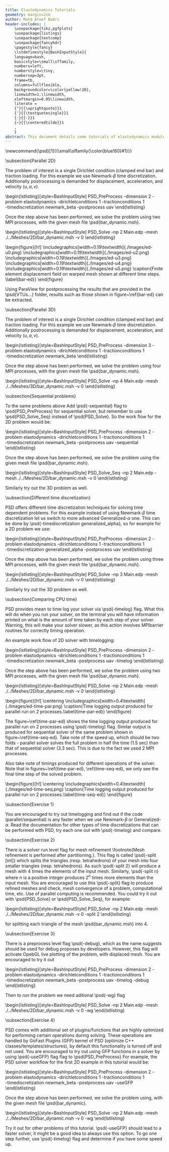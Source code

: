 ```yaml
---
title: Elastodynamics Tutorials
geometry: margin=2cm
author: Mohd Afeef Badri
header-includes: |
    \usepackage{tikz,pgfplots}
    \usepackage{listings}
    \usepackage{textcomp}
    \usepackage{fancyhdr}
    \pagestyle{fancy}
    \lstdefinestyle{BashInputStyle}{
	language=bash,
	basicstyle=\small\sffamily,
	numbers=left,
	numberstyle=\tiny,
	numbersep=3pt,
	frame=tb,
	columns=fullflexible,
	backgroundcolor=\color{yellow!20},
	linewidth=1.\linewidth,
	xleftmargin=0.05\linewidth,
	literate =
	{"}{{\uprightquote}}1
	{'}{{\textquotesingle}}1
	{-}{{-}}1
	{~}{{\centeredtilde}}1
	,
    }
abstract: This document details some tutorials of elastodynamics module of PSD. These tutorials are not verbose, but does instead give a kick start to users/developers for using PSD's elastodynamics module.
---
```


\newcommand{\psd}[1]{{\small\sffamily{\color{blue!60}#1}}}

\subsection{Parallel 2D}

The problem of interest is a single Dirichlet condition (clamped end bar) and traction loading. For this example we use Newmark-$\beta$ time discretization. Additionally postrocessing is demanded for displacement, acceleration, and velocity ($u,a,v$).

\begin{lstlisting}[style=BashInputStyle]
PSD_PreProcess -dimension 2 -problem elastodynamics -dirichletconditions 1 -tractionconditions 1 \
-timediscretization newmark_beta -postprocess uav
\end{lstlisting}

Once the step above has been performed, we solve the problem using two MPI processes, with the given mesh file \psd{bar_dynamic.msh}.

\begin{lstlisting}[style=BashInputStyle]
PSD_Solve -np 2 Main.edp -mesh ./../Meshes/2D/bar_dynamic.msh -v 0
\end{lstlisting}

\begin{figure}[h!]
\includegraphics[width=0.19\textwidth]{./Images/ed-u0.png}
\includegraphics[width=0.19\textwidth]{./Images/ed-u2.png}
\includegraphics[width=0.19\textwidth]{./Images/ed-u3.png}
\includegraphics[width=0.19\textwidth]{./Images/ed-u4.png}
\includegraphics[width=0.19\textwidth]{./Images/ed-u5.png}
\caption{Finite element displacement field on warped mesh shown at different time steps. \label{bar-ed}}
\end{figure}

Using ParaView for postprocessing the results that are provided in the \psd{VTUs...} folder, results such as those shown in figure~\ref{bar-ed} can be extracted.

\subsection{Parallel 3D}

The problem of interest is a single Dirichlet condition (clamped end bar) and traction loading. For this example we use Newmark-$\beta$ time discretization. Additionally postrocessing is demanded for displacement, acceleration, and velocity ($u,a,v$).

\begin{lstlisting}[style=BashInputStyle]
PSD_PreProcess -dimension 3 -problem elastodynamics -dirichletconditions 1 -tractionconditions 1 \
-timediscretization newmark_beta
\end{lstlisting}

Once the step above has been performed, we solve the problem using four MPI processes, with the given mesh file \psd{bar_dynamic.msh}.

\begin{lstlisting}[style=BashInputStyle]
PSD_Solve -np 4 Main.edp -mesh ./../Meshes/3D/bar_dynamic.msh -v 0
\end{lstlisting}


\subsection{Sequential problems}

To the same problems above Add \psd{-sequential} flag to \psd{PSD\_PreProcess} for sequential solver, but remember to use \psd{PSD\_Solve\_Seq} instead of \psd{PSD\_Solve}. So the work flow for the 2D problem would be:

\begin{lstlisting}[style=BashInputStyle]
PSD_PreProcess -dimension 2 -problem elastodynamics -dirichletconditions 1 -tractionconditions 1 \
-timediscretization newmark_beta -postprocess uav -sequential
\end{lstlisting}

Once the step above has been performed, we solve the problem using the given mesh file \psd{bar_dynamic.msh}.

\begin{lstlisting}[style=BashInputStyle]
PSD_Solve_Seq -np 2 Main.edp -mesh ./../Meshes/2D/bar_dynamic.msh -v 0
\end{lstlisting}

Similarly try out the 3D problem as well.

\subsection{Different time discretization}

PSD offers different time discretization techniques for solving time dependent problems. For this example instead of using Newmark-$\beta$ time  discretization let us switch to more advanced Generalized-$\alpha$ one. This can be done by \psd{-timediscretization generalized\_alpha}, so for example for a 2D problem we use:

\begin{lstlisting}[style=BashInputStyle]
PSD_PreProcess -dimension 2 -problem elastodynamics -dirichletconditions 1 -tractionconditions 1 \
-timediscretization generalized_alpha -postprocess uav
\end{lstlisting}

Once the step above has been performed, we solve the problem using three MPI processes, with the given mesh file \psd{bar_dynamic.msh}.

\begin{lstlisting}[style=BashInputStyle]
PSD_Solve -np 3 Main.edp -mesh ./../Meshes/2D/bar_dynamic.msh -v 0
\end{lstlisting}

Similarly try out the 3D problem as well.

\subsection{Comparing CPU time}

PSD provides mean to time log your solver via \psd{-timelog} flag. What this will do when you run your solver, on the terminal you will have information printed on what is the amount of time taken by each step of your solver. Warning, this will make your solver slower, as this action involves MPIbarrier routines for correctly timing operation.

An example work flow of 2D solver with timelogging:

\begin{lstlisting}[style=BashInputStyle]
PSD_PreProcess -dimension 2 -problem elastodynamics -dirichletconditions 1 -tractionconditions 1 \
-timediscretization newmark_beta -postprocess uav -timelog
\end{lstlisting}

Once the step above has been performed, we solve the problem using two MPI processes, with the given mesh file \psd{bar_dynamic.msh}.

\begin{lstlisting}[style=BashInputStyle]
PSD_Solve -np 2 Main.edp -mesh ./../Meshes/2D/bar_dynamic.msh -v 0
\end{lstlisting}


\begin{figure}[h!]
\centering
\includegraphics[width=0.4\textwidth]{./Images/ed-time-par.png}
\caption{Time logging output produced for parallel run on 2 processes.\label{time-par-ed}}
\end{figure}

The figure~\ref{time-par-ed} shows the time logging output produced for parallel run on 2 processes using \psd{-timelog} flag. Similar output is produced for sequential solver of the same problem shown in figure~\ref{time-seq-ed}. Take note of the speed up, which should be two folds - parallel solver solves the full problem in half the time (1.5 sec) than that of sequential solver (3.3 sec). This is due to the fact we used 2 MPI processes.

Also take note of timings produced for different operations of the solver. Note that in figures~\ref{time-par-ed}, \ref{time-seq-ed}, we only see the final time step of the solved problem.

\begin{figure}[h!]
\centering
\includegraphics[width=0.4\textwidth]{./Images/ed-time-seq.png}
\caption{Time logging output produced for parallel run on 2 processes.\label{time-seq-ed}}
\end{figure}

\subsection{Exercise 1}

You are encouraged to try out timelogging and find out if the code (parallel/sequential) is any faster when we use Newmark-$\beta$ or Generalized-$\alpha$. Read the documentation for other types of time discretizations that can be performed with PSD, try each one out with \psd{-timelog} and compare.

\subsection{Exercise  2}

There is a solver run level flag for mesh refinement \footnote{Mesh refinement is performed after partitioning.}. This flag is called \psd{-split [int]} which splits the triangles (resp. tetrahedrons) of your mesh into  four smaller  triangles (resp. tetrahedrons). As such \psd{-split 2} will produce a mesh with 4 times the elements of the input mesh. Similarly, \psd{-split n} where $n$ is a positive integer produces $2^n$ times more elements than the input mesh. You are encouraged to use this \psd{-split} flag to produce refined meshes and check, mesh convergence of a problem, computational time, etc. Use of parallel computing is recommended. You could try it out with \psd{PSD\_Solve} or \psd{PSD\_Solve\_Seq}, for example:

\begin{lstlisting}[style=BashInputStyle]
PSD_Solve -np 2 Main.edp -mesh ./../Meshes/2D/bar_dynamic.msh -v 0 -split 2
\end{lstlisting}

for splitting each triangle of the mesh  \psd{bar_dynamic.msh} into 4.


\subsection{Exercise  3}

There is a preprocess level flag \psd{-debug}, which as the name suggests should be used for debug proposes by developers. However, this flag will activate OpebGL live plotting of the problem, with displaced mesh. You are encouraged to try it out

\begin{lstlisting}[style=BashInputStyle]
PSD_PreProcess -dimension 2 -problem elastodynamics -dirichletconditions 1 -tractionconditions 1 \
-timediscretization newmark_beta -postprocess uav -timelog -debug
\end{lstlisting}

Then to run the problem we need aditional \psd{-wg} flag

\begin{lstlisting}[style=BashInputStyle]
PSD_Solve -np 2 Main.edp -mesh ./../Meshes/2D/bar_dynamic.msh -v 0 -wg
\end{lstlisting}

\subsection{Exercise  4}

PSD comes with additional set of plugins/functions that are highly optimized for performing certain operations during solving. These operations are handled by GoFast Plugins (GFP) kernel of PSD (optimize C++ classes/templates/structures), by default this functionality is turned off and not used. You are encouraged to try out using GFP functions in a solver by using \psd{-useGFP} flag flag to \psd{PSD\_PreProcess} For example, the PSD solver workflow for the first 2D example in this tutorial would be:

\begin{lstlisting}[style=BashInputStyle]
PSD_PreProcess -dimension 2 -problem elastodynamics -dirichletconditions 1 -tractionconditions 1 \
-timediscretization newmark_beta -postprocess uav -useGFP
\end{lstlisting}

Once the step above has been performed, we solve the problem using, with the given mesh file \psd{bar_dynamic}.

\begin{lstlisting}[style=BashInputStyle]
PSD_Solve -np 2 Main.edp -mesh ./../Meshes/2D/bar_dynamic.msh -v 0 -wg
\end{lstlisting}

Try it out for other problems of this tutorial. \psd{-useGFP} should lead to a faster solver, it might be a good idea to always use this option. To go one step further, use \psd{-timelog} flag and determine if you have some speed up.

